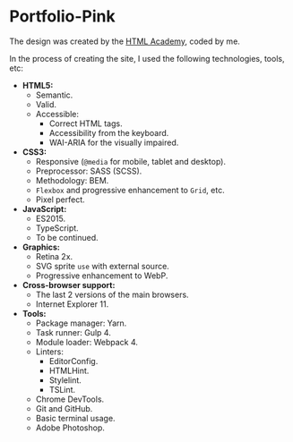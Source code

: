 # Portfolio-Pink

The design was created by the [HTML Academy](https://htmlacademy.ru), coded by me.

In the process of creating the site, I used the following technologies, tools, etc:

 - **HTML5:**
	 - Semantic.
	 - Valid.
	- Accessible:
		- Correct HTML tags.
		- Accessibility from the keyboard.
		- WAI-ARIA for the visually impaired.
 - **CSS3:**
	 - Responsive (`@media` for mobile, tablet and desktop).
	 - Preprocessor: SASS (SCSS).
	 - Methodology: BEM.
	 - `Flexbox` and progressive enhancement to `Grid`, etc.
	 - Pixel perfect.
 - **JavaScript:**
	 - ES2015.
	 - TypeScript.
	 - To be continued.
 - **Graphics:**
	 - Retina 2x.
	 - SVG sprite `use` with external source.
	 - Progressive enhancement to WebP.
- **Cross-browser support:**
	- The last 2 versions of the main browsers.
	- Internet Explorer 11.
- **Tools:**
	- Package manager: Yarn.
	- Task runner: Gulp 4.
	- Module loader: Webpack 4.
	- Linters:
		- EditorConfig.
		- HTMLHint.
		- Stylelint.
		- TSLint.
	- Chrome DevTools.
	- Git and GitHub.
	- Basic terminal usage.
	- Adobe Photoshop.
